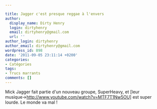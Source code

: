```yaml
---

title: Jagger c'est presque reggae à l'envers
author:
  display_name: Dirty Henry
  login: dirtyhenry
  email: dirtyhenry@gmail.com
  url: ''
author_login: dirtyhenry
author_email: dirtyhenry@gmail.com
wordpress_id: 898
date: '2011-09-05 23:11:14 +0200'
categories:
- Catégories
tags:
- Trucs marrants
comments: []
---
```

Mick Jagger fait partie d'un nouveau groupe, SuperHeavy, et [leur musique->http://www.youtube.com/watch?v=MTF7T1Nw5OU] est super lourde. Le monde va mal !
